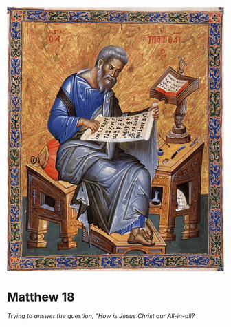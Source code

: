 <img class="intro-right" src="../images/art-matthew.jpg">

# Matthew 18

*Trying to answer the question, "How is Jesus Christ our All-in-all?*
